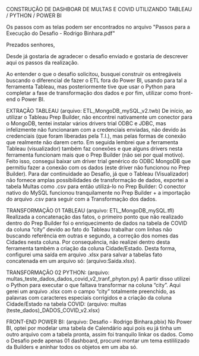 CONSTRUÇÃO DE DASHBOAR DE MULTAS E COVID UTILIZANDO TABLEAU / PYTHON / POWER BI

Os passos com as telas podem ser encontrados no arquivo "Passos para a Execução do Desafio - Rodrigo Binhara.pdf"

Prezados senhores,

Desde já gostaria de agradecer o desafio enviado e gostaria de descrever aqui os passos da realização.

Ao entender o que o desafio solicitou, busquei construir os entregáveis buscando o diferencial de fazer o ETL fora do Power BI, usando para tal a ferramenta Tableau, mas posteriormente tive que usar o Python para completar a fase de transformação dos dados e por fim, utilizar como front-end o Power BI.

EXTRAÇÃO TABLEAU (arquivo: ETL_MongoDB_mySQL_v2.twb)
De início, ao utilizar o Tableau Prep Builder, não encontrei nativamente um conector para o MongoDB, tentei instalar vários drivers trial ODBC e JDBC, mas infelizmente não funcionaram com a credenciais enviadas, não devido às credenciais (que foram liberadas pela T.I.), mas pelas formas de conexão que realmente não darem certo.
Em seguida lembrei que a ferramenta Tableau (visualizador) também faz conexões e que alguns drivers nesta ferramenta funcionam mais que o Prep Builder (não sei por qual motivo). Feito isso, consegui baixar um driver trial genérico do ODBC MongoDB que permitiu fazer a conexão com os dados (este driver não funcionou no Prep Builder).
Para dar continuidade ao Desafio, já que o Tableau (Visualizador) não fornece amplas possibilidades de transformação de dados, exportei a tabela Multas como .csv para então utilizá-lo no Prep Builder:
O conector nativo do MySQL funcionou tranquilamente no Prep Builder + a importação do arquivo .csv para seguir com a Transformação dos dados. 

TRANSFORMAÇÃO 01 TABLEAU (arquivo: ETL_MongoDB_mySQL.tfl)
Realizada a concatenação das fatos, o primeiro ponto que não realizado dentro do Prep Builder foi o enriquecimento de dados na tabela de COVID da coluna “city” devido ao fato do Tableau trabalhar com linhas não buscando referência em outras e segundo, a correção dos nomes das Cidades nesta coluna. Por consequência, não realizei dentro desta ferramenta também a criação da coluna Cidade/Estado. 
Desta forma, configurei uma saída em arquivo .xlsx para salvar a tabelas fato concatenada em um arquivo só: (arquivo:Saída.xlsx).
 
TRANSFORMAÇÃO 02 PYTHON: (arquivo: multas_teste_dados_dados_covid_v2_tranf_phyton.py)
A partir disso utilizei o Python para executar o que faltava transformar na coluna “city”.
Aqui gerei um arquivo .xlsx com o campo “city” totalmente preenchido, as palavras com caracteres especiais corrigidos e a criação da coluna Cidade/Estado na tabela COVID: (arquivo: multas (teste_dados)_DADOS_COVID_v2.xlsx)
 

FRONT-END POWER BI: (arquivo: Desafio - Rodrigo Binhara.pbix)
No Power BI, optei por modelar uma tabela de Calendário aqui pois eu já tinha um outro arquivo com a tabela pronta, assim foi tranquilo linkar os dados.
Como o Desafio pede apenas 01 dashboard, procurei montar um tema estililizado da Builders e aninhar todos os objetos em um aba só.
 


